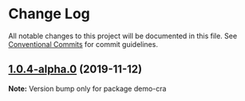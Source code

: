# Change Log

All notable changes to this project will be documented in this file.
See [Conventional Commits](https://conventionalcommits.org) for commit guidelines.

## [1.0.4-alpha.0](https://github.com/tinacms/tinacms/compare/demo-cra@1.0.1-alpha.0...demo-cra@1.0.4-alpha.0) (2019-11-12)

**Note:** Version bump only for package demo-cra
